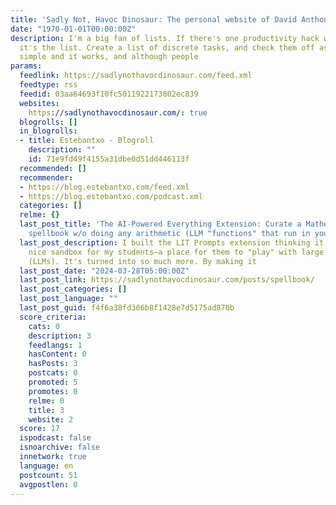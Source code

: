 ```yaml
---
title: 'Sadly Not, Havoc Dinosaur: The personal website of David Anthony Colarusso'
date: "1970-01-01T00:00:00Z"
description: I'm a big fan of lists. If there's one productivity hack worth its salt,
  it's the list. Create a list of discrete tasks, and check them off as you go. It's
  simple and it works, and although people
params:
  feedlink: https://sadlynothavocdinosaur.com/feed.xml
  feedtype: rss
  feedid: 03aa64693f10fc5011922173802ec839
  websites:
    https://sadlynothavocdinosaur.com/: true
  blogrolls: []
  in_blogrolls:
  - title: Estebantxo - Blogroll
    description: ""
    id: 71e9fd49f4155a31dbe0d51dd446113f
  recommended: []
  recommender:
  - https://blog.estebantxo.com/feed.xml
  - https://blog.estebantxo.com/podcast.xml
  categories: []
  relme: {}
  last_post_title: 'The AI-Powered Everything Extension: Curate a Mathemagician''s
    spellbook w/o doing any arithmetic (LLM "functions" that run in your browser)'
  last_post_description: I built the LIT Prompts extension thinking it would be a
    nice sandbox for my students—a place for them to "play" with large language models
    (LLMs). It's turned into so much more. By making it
  last_post_date: "2024-03-28T05:00:00Z"
  last_post_link: https://sadlynothavocdinosaur.com/posts/spellbook/
  last_post_categories: []
  last_post_language: ""
  last_post_guid: f4f6a38fd306b8f1428e7d5175ad870b
  score_criteria:
    cats: 0
    description: 3
    feedlangs: 1
    hasContent: 0
    hasPosts: 3
    postcats: 0
    promoted: 5
    promotes: 0
    relme: 0
    title: 3
    website: 2
  score: 17
  ispodcast: false
  isnoarchive: false
  innetwork: true
  language: en
  postcount: 51
  avgpostlen: 0
---
```

